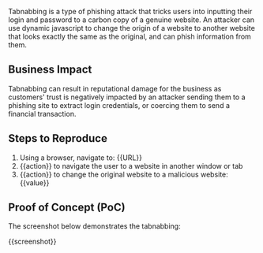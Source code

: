 Tabnabbing is a type of phishing attack that tricks users into inputting their login and password to a carbon copy of a genuine website. An attacker can use dynamic javascript to change the origin of a website to another website that looks exactly the same as the original, and can phish information from them.

## Business Impact

Tabnabbing can result in reputational damage for the business as customers' trust is negatively impacted by an attacker sending them to a phishing site to extract login credentials, or coercing them to send a financial transaction.

## Steps to Reproduce

1. Using a browser, navigate to: {{URL}}
1. {{action}} to navigate the user to a website in another window or tab
1. {{action}} to change the original website to a malicious website: {{value}}

## Proof of Concept (PoC)

The screenshot below demonstrates the tabnabbing:

{{screenshot}}
